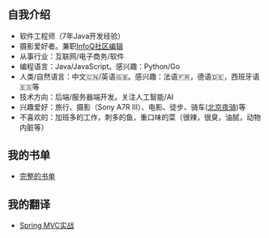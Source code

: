 # 


## 自我介绍
  * 软件工程师（7年Java开发经验）
  * 摄影爱好者。兼职[InfoQ社区编辑](https://www.infoq.cn/profile/AA1BDD107B4C41/publish/all)
  * 从事行业：互联网/电子商务/软件
  * 编程语言：Java/JavaScript。感兴趣：Python/Go
  * 人类/自然语言：中文:cn:/英语:uk:。感兴趣：法语:fr:，德语:de:，西班牙语:es:等
  * 技术方向：后端/服务器端开发。关注人工智能/AI
  * 兴趣爱好：旅行、摄影（Sony A7R III）、电影、徒步、骑车([北京夜骑](https://www.bilibili.com/video/BV1bp4y1a7oT/))等
  * 不喜欢的：加班多的工作，刺多的鱼，重口味的菜（很辣，很臭，油腻，动物内脏等）


## 我的书单

  * [完整的书单](/zh-cn/reading)

## 我的翻译
  * [Spring MVC实战](https://item.jd.com/12164922.html)
